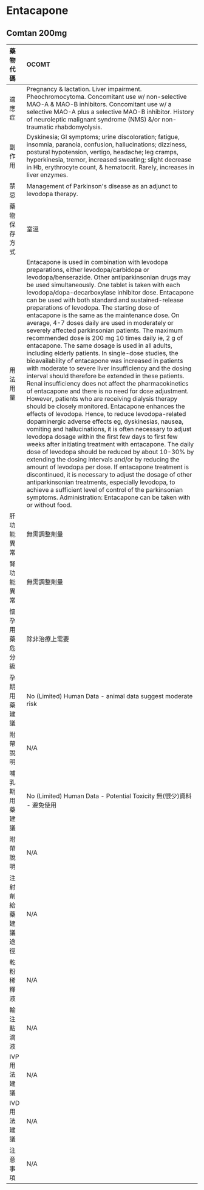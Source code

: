 # Entacapone

## Comtan 200mg

| 藥物代碼 | OCOMT |
| :--- | :--- |
| 適應症 | Pregnancy & lactation. Liver impairment. Pheochromocytoma. Concomitant use w/ non-selective MAO-A & MAO-B inhibitors. Concomitant use w/ a selective MAO-A plus a selective MAO-B inhibitor. History of neuroleptic malignant syndrome \(NMS\) &/or non-traumatic rhabdomyolysis. |
| 副作用 | Dyskinesia; GI symptoms; urine discoloration; fatigue, insomnia, paranoia, confusion, hallucinations; dizziness, postural hypotension, vertigo, headache; leg cramps, hyperkinesia, tremor, increased sweating; slight decrease in Hb, erythrocyte count, & hematocrit. Rarely, increases in liver enzymes. |
| 禁忌 | Management of Parkinson's disease as an adjunct to levodopa therapy. |
| 藥物保存方式 | 室溫 |
| 用法用量 | Entacapone is used in combination with levodopa preparations, either levodopa/carbidopa or levodopa/benserazide. Other antiparkinsonian drugs may be used simultaneously. One tablet is taken with each levodopa/dopa-decarboxylase inhibitor dose. Entacapone can be used with both standard and sustained-release preparations of levodopa. The starting dose of entacapone is the same as the maintenance dose. On average, 4-7 doses daily are used in moderately or severely affected parkinsonian patients. The maximum recommended dose is 200 mg 10 times daily ie, 2 g of entacapone. The same dosage is used in all adults, including elderly patients. In single-dose studies, the bioavailability of entacapone was increased in patients with moderate to severe liver insufficiency and the dosing interval should therefore be extended in these patients. Renal insufficiency does not affect the pharmacokinetics of entacapone and there is no need for dose adjustment. However, patients who are receiving dialysis therapy should be closely monitored. Entacapone enhances the effects of levodopa. Hence, to reduce levodopa-related dopaminergic adverse effects eg, dyskinesias, nausea, vomiting and hallucinations, it is often necessary to adjust levodopa dosage within the first few days to first few weeks after initiating treatment with entacapone. The daily dose of levodopa should be reduced by about 10-30% by extending the dosing intervals and/or by reducing the amount of levodopa per dose. If entacapone treatment is discontinued, it is necessary to adjust the dosage of other antiparkinsonian treatments, especially levodopa, to achieve a sufficient level of control of the parkinsonian symptoms. Administration: Entacapone can be taken with or without food. |
| 肝功能異常 | 無需調整劑量 |
| 腎功能異常 | 無需調整劑量 |
| 懷孕用藥危分級 | 除非治療上需要 |
| 孕期用藥建議 | No \(Limited\) Human Data - animal data suggest moderate risk |
| 附帶說明 | N/A |
| 哺乳期用藥建議 | No \(Limited\) Human Data - Potential Toxicity 無\(很少\)資料 - 避免使用 |
| 附帶說明 | N/A |
| 注射劑給藥建議途徑 | N/A |
| 乾粉稀釋液 | N/A |
| 輸注點滴液 | N/A |
| IVP 用法建議 | N/A |
| IVD 用法建議 | N/A |
| 注意事項 | N/A |

